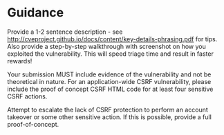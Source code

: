 # Guidance

Provide a 1-2 sentence description - see <http://cveproject.github.io/docs/content/key-details-phrasing.pdf> for tips.
Also provide a step-by-step walkthrough with screenshot on how you exploited the vulnerability. This will speed triage time and result in faster rewards!

Your submission MUST include evidence of the vulnerability and not be theoretical in nature. For an application-wide CSRF vulnerability, please include the proof of concept CSRF HTML code for at least four sensitive CSRF actions.

Attempt to escalate the lack of CSRF protection to perform an account takeover or some other sensitive action. If this is possible, provide a full proof-of-concept.
